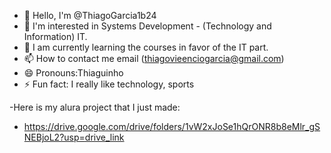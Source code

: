 - 👋 Hello, I'm @ThiagoGarcia1b24
- 👀 I'm interested in Systems Development - (Technology and Information) IT.
- 🌱 I am currently learning the courses in favor of the IT part. 
- 📫 How to contact me email (thiagovieenciogarcia@gmail.com)
- 😄 Pronouns:Thiaguinho
- ⚡ Fun fact: I really like technology, sports

-Here is my alura project that I just made:
- https://drive.google.com/drive/folders/1vW2xJoSe1hQrONR8b8eMlr_gSNEBjoL2?usp=drive_link
